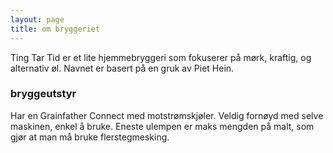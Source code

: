 ```yaml
---
layout: page
title: om bryggeriet
---
```


Ting Tar Tid er et lite hjemmebryggeri som fokuserer på mørk, kraftig, og alternativ øl. Navnet er basert på en gruk av Piet Hein.

### bryggeutstyr

Har en Grainfather Connect med motstrømskjøler. Veldig fornøyd med selve maskinen, enkel å bruke. Eneste ulempen er maks mengden på malt, som gjør at man må bruke flerstegmesking.
